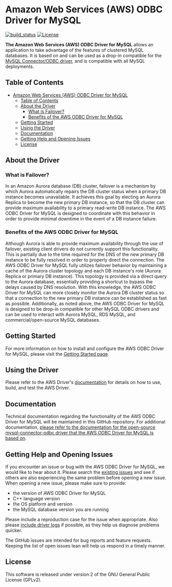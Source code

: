 # Amazon Web Services (AWS) ODBC Driver for MySQL

[![build_status](https://github.com/awslabs/aws-mysql-odbc/actions/workflows/main.yml/badge.svg)](https://github.com/awslabs/aws-mysql-odbc/actions/workflows/main.yml)
[![License](https://img.shields.io/badge/license-GPLv2-blue)](LICENSE)

**The Amazon Web Services (AWS) ODBC Driver for MySQL** allows an application to take advantage of the features of clustered MySQL databases. It is based on and can be used as a drop-in compatible for the [MySQL Connector/ODBC driver](https://github.com/mysql/mysql-connector-odbc/), and is compatible with all MySQL deployments.

## Table of Contents
- [Amazon Web Services (AWS) ODBC Driver for MySQL](#amazon-web-services-aws-odbc-driver-for-mysql)
  - [Table of Contents](#table-of-contents)
  - [About the Driver](#about-the-driver)
    - [What is Failover?](#what-is-failover)
    - [Benefits of the AWS ODBC Driver for MySQL](#benefits-of-the-aws-odbc-driver-for-mysql)
  - [Getting Started](#getting-started)
  - [Using the Driver](#using-the-driver)
  - [Documentation](#documentation)
  - [Getting Help and Opening Issues](#getting-help-and-opening-issues)
  - [License](#license)

## About the Driver

### What is Failover?
In an Amazon Aurora database (DB) cluster, failover is a mechanism by which Aurora automatically repairs the DB cluster status when a primary DB instance becomes unavailable. It achieves this goal by electing an Aurora Replica to become the new primary DB instance, so that the DB cluster can provide maximum availability to a primary read-write DB instance. The AWS ODBC Driver for MySQL is designed to coordinate with this behavior in order to provide minimal downtime in the event of a DB instance failure.

### Benefits of the AWS ODBC Driver for MySQL
Although Aurora is able to provide maximum availability through the use of failover, existing client drivers do not currently support this functionality. This is partially due to the time required for the DNS of the new primary DB instance to be fully resolved in order to properly direct the connection. The AWS ODBC Driver for MySQL fully utilizes failover behavior by maintaining a cache of the Aurora cluster topology and each DB instance's role (Aurora Replica or primary DB instance). This topology is provided via a direct query to the Aurora database, essentially providing a shortcut to bypass the delays caused by DNS resolution. With this knowledge, the AWS ODBC Driver for MySQL can more closely monitor the Aurora DB cluster status so that a connection to the new primary DB instance can be established as fast as possible. Additionally, as noted above, the AWS ODBC Driver for MySQL is designed to be drop-in compatible for other MySQL ODBC drivers and can be used to interact with Aurora MySQL, RDS MySQL, and commercial/open-source MySQL databases.

## Getting Started
For more information on how to install and configure the AWS ODBC Driver for MySQL, please visit the [Getting Started page](./docs/GettingStarted.md).

## Using the Driver
Please refer to the AWS Driver's [documentation](./docs/Documentation.md) for details on how to use, build, and test the AWS Driver.

## Documentation
Technical documentation regarding the functionality of the AWS ODBC Driver for MySQL will be maintained in this GitHub repository. For additional documentation, [please refer to the documentation for the open-source mysql-connector-odbc driver that the AWS ODBC Driver for MySQL is based on](https://dev.mysql.com/doc/connector-cpp/8.0/en/).

## Getting Help and Opening Issues
If you encounter an issue or bug with the AWS ODBC Driver for MySQL, we would like to hear about it. Please search the [existing issues](https://github.com/awslabs/aws-mysql-odbc/issues) and see if others are also experiencing the same problem before opening a new issue. When opening a new issue, please make sure to provide: 

- the version of AWS ODBC Driver for MySQL
- C++ language version
- the OS platform and version
- the MySQL database version you are running

Please include a reproduction case for the issue when appropriate. Also please [include driver logs](./docs/using-the-aws-driver/UsingTheAwsDriver.md#logging) if possible, as they help us diagnose problems quicker. 

The GitHub issues are intended for bug reports and feature requests. Keeping the list of open issues lean will help us respond in a timely manner.

## License
This software is released under version 2 of the GNU General Public License (GPLv2).
